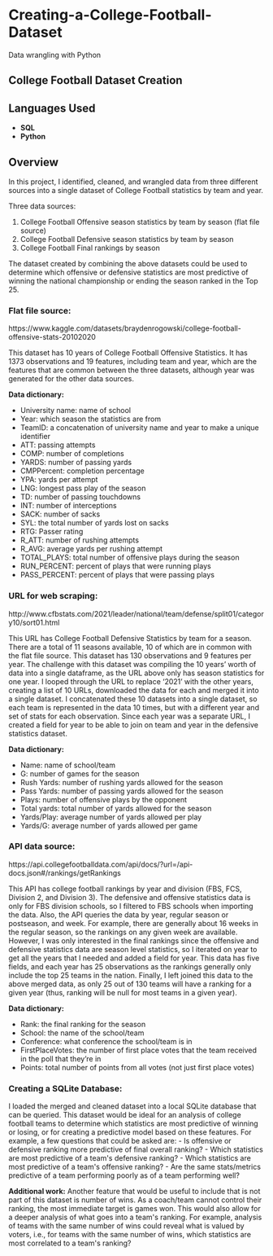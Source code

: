 # Creating-a-College-Football-Dataset
Data wrangling with Python

<h2>College Football Dataset Creation</h2>
  
  <h2>Languages Used</h2>

- <b>SQL</b> 
- <b>Python</b>

<h2>Overview</h2>
  <p> In this project, I identified, cleaned, and wrangled data from three different sources into a single dataset of College Football statistics by team and year. </p>
  
  Three data sources:
1.	College Football Offensive season statistics by team by season (flat file source)
2.	College Football Defensive season statistics by team by season
3.	College Football Final rankings by season

The dataset created by combining the above datasets could be used to determine which offensive or defensive statistics are most predictive of winning the national championship or ending the season ranked in the Top 25.

<h3>Flat file source:</h3> https://www.kaggle.com/datasets/braydenrogowski/college-football-offensive-stats-20102020
<p> This dataset has 10 years of College Football Offensive Statistics.  It has 1373 observations and 19 features, including team and year, which are the features that are common between the three datasets, although year was generated for the other data sources.</p>

<b>Data dictionary:</b>
- University name: name of school
- Year: which season the statistics are from
- TeamID: a concatenation of university name and year to make a unique identifier
- ATT: passing attempts
- COMP: number of completions
- YARDS: number of passing yards
- CMPPercent: completion percentage
- YPA: yards per attempt
- LNG: longest pass play of the season
- TD: number of passing touchdowns
- INT: number of interceptions
- SACK: number of sacks
- SYL: the total number of yards lost on sacks
- RTG: Passer rating
- R_ATT: number of rushing attempts
- R_AVG: average yards per rushing attempt
- TOTAL_PLAYS: total number of offensive plays during the season
- RUN_PERCENT: percent of plays that were running plays
- PASS_PERCENT: percent of plays that were passing plays

<h3>URL for web scraping:</h3> http://www.cfbstats.com/2021/leader/national/team/defense/split01/category10/sort01.html
<p>This URL has College Football Defensive Statistics by team for a season. There are a total of 11 seasons available, 10 of which are in common with the flat file source.  This dataset has 130 observations and 9 features per year.  The challenge with this dataset was compiling the 10 years’ worth of data into a single dataframe, as the URL above only has season statistics for one year.  I looped through the URL to replace ‘2021’ with the other years, creating a list of 10 URLs,  downloaded the data for each and merged it into a single dataset.  I concatenated these 10 datasets into a single dataset, so each team is represented in the data 10 times, but with a different year and set of stats for each observation.  Since each year was a separate URL, I created a field for year to be able to join on team and year in the defensive statistics dataset.  
  
<b>Data dictionary:</b>
- Name: name of school/team
- G: number of games for the season
- Rush Yards: number of rushing yards allowed for the season
- Pass Yards: number of passing yards allowed for the season
- Plays: number of offensive plays by the opponent
- Total yards: total number of yards allowed for the season
- Yards/Play: average number of yards allowed per play
- Yards/G: average number of yards allowed per game
  
<h3>API data source:</h3> https://api.collegefootballdata.com/api/docs/?url=/api-docs.json#/rankings/getRankings
<p>This API has college football rankings by year and division (FBS, FCS, Division 2, and Division 3).  The defensive and offensive statistics data is only for FBS division schools, so I filtered to FBS schools when importing the data.  Also, the API queries the data by year, regular season or postseason, and week.  For example, there are generally about 16 weeks in the regular season, so the rankings on any given week are available.  However, I was only interested in the final rankings since the offensive and defensive statistics data are season level statistics, so I iterated on year to get all the years that I needed and added a field for year.  This data has five fields, and each year has 25 observations as the rankings generally only include the top 25 teams in the nation.  Finally, I left joined this data to the above merged data, as only 25 out of 130 teams will have a ranking for a given year (thus, ranking will be null for most teams in a given year).
 
 <b>Data dictionary:</b>
- Rank: the final ranking for the season
- School: the name of the school/team
- Conference: what conference the school/team is in
- FirstPlaceVotes: the number of first place votes that the team received in the poll that they’re in
- Points: total number of points from all votes (not just first place votes)
  
<h3>Creating a SQLite Database:</h3>
I loaded the merged and cleaned dataset into a local SQLite database that can be queried. This dataset would be ideal for an analysis of college football teams to determine which statistics are most predictive of winning or losing, or for creating a predictive model based on these features.  For example, a few questions that could be asked are:
  - Is offensive or defensive ranking more predictive of final overall ranking?
  - Which statistics are most predictive of a team's defensive ranking?
  - Which statistics are most predictive of a team's offensive ranking?
  - Are the same stats/metrics predictive of a team performing poorly as of a team performing well?
  
  <b>Additional work:</b> 
Another feature that would be useful to include that is not part of this dataset is number of wins.  As a coach/team cannot control their ranking, the most immediate target is games won.  This would also allow for a deeper analysis of what goes into a team's ranking.  For example, analysis of teams with the same number of wins could reveal what is valued by voters, i.e., for teams with the same number of wins, which statistics are most correlated to a team's ranking?

